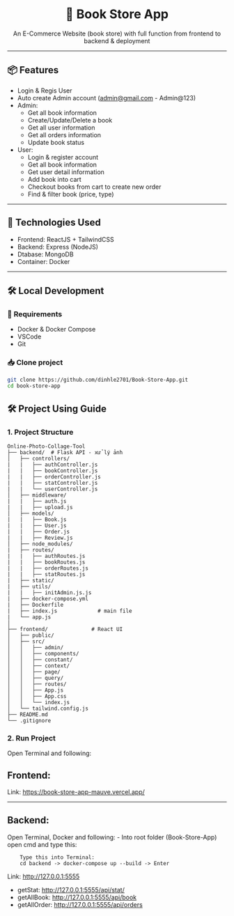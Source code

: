 <h1 align="center">📸 Book Store App</h1>

<p align="center">
 An E-Commerce Website (book store) with full function from frontend to backend & deployment
</p>

---


## 📦 **Features**

- Login & Regis User
- Auto create Admin account (admin@gmail.com - Admin@123)
- Admin:
  - Get all book information
  - Create/Update/Delete a book
  - Get all user information
  - Get all orders information
  - Update book status
- User:
  - Login & register account
  - Get all book information
  - Get user detail information
  - Add book into cart
  - Checkout books from cart to create new order
  - Find & filter book (price, type)

---

## 🧰 **Technologies Used**

- Frontend: ReactJS + TailwindCSS
- Backend: Express (NodeJS)
- Dtabase: MongoDB
- Container: Docker

---

## 🛠️ **Local Development** 

### 🔧 **Requirements**

- Docker & Docker Compose
- VSCode
- Git

### 📥 **Clone project**

```bash
git clone https://github.com/dinhle2701/Book-Store-App.git
cd book-store-app
```

## 🛠️ **Project Using Guide**

### **1. Project Structure**
```
Online-Photo-Collage-Tool
├── backend/  # Flask API - xử lý ảnh
│   ├── controllers/
|   |   ├── authController.js
|   |   ├── bookController.js
|   |   ├── orderController.js
|   |   ├── statController.js
|   |   └── userController.js
│   ├── middleware/
|   |   ├── auth.js
|   |   ├── upload.js
│   ├── models/
|   |   ├── Book.js
|   |   ├── User.js
|   |   ├── Order.js
|   |   ├── Review.js
│   ├── node_modules/
|   ├── routes/
|   |   ├── authRoutes.js
|   |   ├── bookRoutes.js
|   |   ├── orderRoutes.js
|   |   ├── statRoutes.js
|   ├── static/
|   ├── utils/
|   |   ├── initAdmin.js.js
|   ├── docker-compose.yml
|   ├── Dockerfile
|   ├── index.js             # main file
|   └── app.js
│
├── frontend/              # React UI
│   ├── public/
│   ├── src/
│   │   ├── admin/
│   │   ├── components/
│   │   ├── constant/
│   │   ├── context/
│   │   ├── page/
│   │   ├── query/
│   │   ├── routes/
│   │   ├── App.js
│   │   ├── App.css
│   │   └── index.js
│   └── tailwind.config.js
├── README.md
└── .gitignore
```

### **2. Run Project**
Open Terminal and following:
## Frontend:
Link: https://book-store-app-mauve.vercel.app/

---
## Backend:
Open Terminal, Docker and following:
    - Into root folder (Book-Store-App) open cmd and type this:

```
    Type this into Terminal:
    cd backend -> docker-compose up --build -> Enter
```
Link: http://127.0.0.1:5555
- getStat:   http://127.0.0.1:5555/api/stat/
- getAllBook:  http://127.0.0.1:5555/api/book
- getAllOrder:   http://127.0.0.1:5555/api/orders